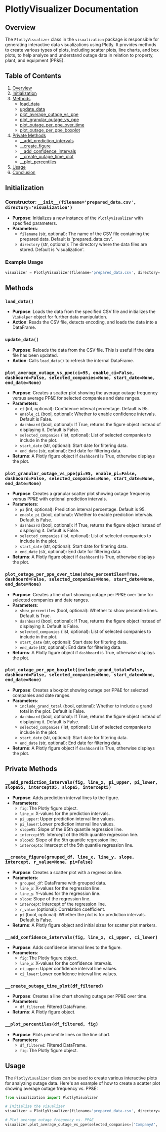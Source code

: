 
# PlotlyVisualizer Documentation

## Overview

The `PlotlyVisualizer` class in the `visualization` package is responsible for generating interactive data visualizations using Plotly. It provides methods to create various types of plots, including scatter plots, line charts, and box plots, to help analyze and understand outage data in relation to property, plant, and equipment (PP&E).

## Table of Contents

1. [Overview](#overview)
2. [Initialization](#initialization)
3. [Methods](#methods)
    - [load_data](#load_data)
    - [update_data](#update_data)
    - [plot_average_outage_vs_ppe](#plot_average_outage_vs_ppe)
    - [plot_granular_outage_vs_ppe](#plot_granular_outage_vs_ppe)
    - [plot_outage_per_ppe_over_time](#plot_outage_per_ppe_over_time)
    - [plot_outage_per_ppe_boxplot](#plot_outage_per_ppe_boxplot)
4. [Private Methods](#private-methods)
    - [__add_prediction_intervals](#__add_prediction_intervals)
    - [__create_figure](#__create_figure)
    - [__add_confidence_intervals](#__add_confidence_intervals)
    - [__create_outage_time_plot](#__create_outage_time_plot)
    - [__plot_percentiles](#__plot_percentiles)
5. [Usage](#usage)
6. [Conclusion](#conclusion)

## Initialization

### Constructor: `__init__(filename='prepared_data.csv', directory='visualization')`
- **Purpose**: Initializes a new instance of the `PlotlyVisualizer` with specified parameters.
- **Parameters**:
  - `filename` (str, optional): The name of the CSV file containing the prepared data. Default is 'prepared_data.csv'.
  - `directory` (str, optional): The directory where the data files are stored. Default is 'visualization'.

### Example Usage

```python
visualizer = PlotlyVisualizer(filename='prepared_data.csv', directory='visualization')
```

## Methods

### `load_data()`
- **Purpose**: Loads the data from the specified CSV file and initializes the `VisHelper` object for further data manipulation.
- **Action**: Reads the CSV file, detects encoding, and loads the data into a DataFrame.

### `update_data()`
- **Purpose**: Reloads the data from the CSV file. This is useful if the data file has been updated.
- **Action**: Calls `load_data()` to refresh the internal DataFrame.

### `plot_average_outage_vs_ppe(ci=95, enable_ci=False, dashboard=False, selected_companies=None, start_date=None, end_date=None)`
- **Purpose**: Creates a scatter plot showing the average outage frequency versus average PP&E for selected companies and date ranges.
- **Parameters**:
  - `ci` (int, optional): Confidence interval percentage. Default is 95.
  - `enable_ci` (bool, optional): Whether to enable confidence intervals. Default is False.
  - `dashboard` (bool, optional): If True, returns the figure object instead of displaying it. Default is False.
  - `selected_companies` (list, optional): List of selected companies to include in the plot.
  - `start_date` (str, optional): Start date for filtering data.
  - `end_date` (str, optional): End date for filtering data.
- **Returns**: A Plotly figure object if `dashboard` is True, otherwise displays the plot.

### `plot_granular_outage_vs_ppe(pi=95, enable_pi=False, dashboard=False, selected_companies=None, start_date=None, end_date=None)`
- **Purpose**: Creates a granular scatter plot showing outage frequency versus PP&E with optional prediction intervals.
- **Parameters**:
  - `pi` (int, optional): Prediction interval percentage. Default is 95.
  - `enable_pi` (bool, optional): Whether to enable prediction intervals. Default is False.
  - `dashboard` (bool, optional): If True, returns the figure object instead of displaying it. Default is False.
  - `selected_companies` (list, optional): List of selected companies to include in the plot.
  - `start_date` (str, optional): Start date for filtering data.
  - `end_date` (str, optional): End date for filtering data.
- **Returns**: A Plotly figure object if `dashboard` is True, otherwise displays the plot.

### `plot_outage_per_ppe_over_time(show_percentiles=True, dashboard=False, selected_companies=None, start_date=None, end_date=None)`
- **Purpose**: Creates a line chart showing outage per PP&E over time for selected companies and date ranges.
- **Parameters**:
  - `show_percentiles` (bool, optional): Whether to show percentile lines. Default is True.
  - `dashboard` (bool, optional): If True, returns the figure object instead of displaying it. Default is False.
  - `selected_companies` (list, optional): List of selected companies to include in the plot.
  - `start_date` (str, optional): Start date for filtering data.
  - `end_date` (str, optional): End date for filtering data.
- **Returns**: A Plotly figure object if `dashboard` is True, otherwise displays the plot.

### `plot_outage_per_ppe_boxplot(include_grand_total=False, dashboard=False, selected_companies=None, start_date=None, end_date=None)`
- **Purpose**: Creates a boxplot showing outage per PP&E for selected companies and date ranges.
- **Parameters**:
  - `include_grand_total` (bool, optional): Whether to include a grand total in the plot. Default is False.
  - `dashboard` (bool, optional): If True, returns the figure object instead of displaying it. Default is False.
  - `selected_companies` (list, optional): List of selected companies to include in the plot.
  - `start_date` (str, optional): Start date for filtering data.
  - `end_date` (str, optional): End date for filtering data.
- **Returns**: A Plotly figure object if `dashboard` is True, otherwise displays the plot.

## Private Methods

### `__add_prediction_intervals(fig, line_x, pi_upper, pi_lower, slope95, intercept95, slope5, intercept5)`
- **Purpose**: Adds prediction interval lines to the figure.
- **Parameters**:
  - `fig`: The Plotly figure object.
  - `line_x`: X-values for the prediction intervals.
  - `pi_upper`: Upper prediction interval line values.
  - `pi_lower`: Lower prediction interval line values.
  - `slope95`: Slope of the 95th quantile regression line.
  - `intercept95`: Intercept of the 95th quantile regression line.
  - `slope5`: Slope of the 5th quantile regression line.
  - `intercept5`: Intercept of the 5th quantile regression line.

### `__create_figure(grouped_df, line_x, line_y, slope, intercept, r_value=None, pi=False)`
- **Purpose**: Creates a scatter plot with a regression line.
- **Parameters**:
  - `grouped_df`: DataFrame with grouped data.
  - `line_x`: X-values for the regression line.
  - `line_y`: Y-values for the regression line.
  - `slope`: Slope of the regression line.
  - `intercept`: Intercept of the regression line.
  - `r_value` (optional): Correlation coefficient.
  - `pi` (bool, optional): Whether the plot is for prediction intervals. Default is False.
- **Returns**: A Plotly figure object and initial sizes for scatter plot markers.

### `__add_confidence_intervals(fig, line_x, ci_upper, ci_lower)`
- **Purpose**: Adds confidence interval lines to the figure.
- **Parameters**:
  - `fig`: The Plotly figure object.
  - `line_x`: X-values for the confidence intervals.
  - `ci_upper`: Upper confidence interval line values.
  - `ci_lower`: Lower confidence interval line values.

### `__create_outage_time_plot(df_filtered)`
- **Purpose**: Creates a line chart showing outage per PP&E over time.
- **Parameters**:
  - `df_filtered`: Filtered DataFrame.
- **Returns**: A Plotly figure object.

### `__plot_percentiles(df_filtered, fig)`
- **Purpose**: Plots percentile lines on the line chart.
- **Parameters**:
  - `df_filtered`: Filtered DataFrame.
  - `fig`: The Plotly figure object.

## Usage

The `PlotlyVisualizer` class can be used to create various interactive plots for analyzing outage data. Here's an example of how to create a scatter plot showing average outage frequency vs. PP&E:

```python
from visualization import PlotlyVisualizer

# Initialize the visualizer
visualizer = PlotlyVisualizer(filename='prepared_data.csv', directory='visualization')

# Plot average outage frequency vs. PP&E
visualizer.plot_average_outage_vs_ppe(selected_companies=['CompanyA', 'CompanyB'], start_date='2021-01-01', end_date='2023-01-01')
```

